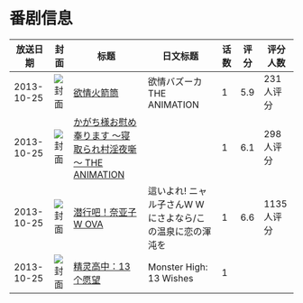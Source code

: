 # 番剧信息

|放送日期|封面|标题|日文标题|话数|评分|评分人数|
|---|---|---|---|---|---|---|
|2013-10-25|![封面](https://bangumi.tv/img/no_icon_subject.png)|[欲情火箭筒](https://bangumi.tv/subject/82204)|欲情バズーカ THE ANIMATION|1|5.9|231人评分|
|2013-10-25|![封面](https://bangumi.tv/img/no_icon_subject.png)|[かがち様お慰め奉ります ～寝取られ村淫夜噺～ THE ANIMATION](https://bangumi.tv/subject/82208)||1|6.1|298人评分|
|2013-10-25|![封面](https://lain.bgm.tv/pic/cover/c/2f/47/101375_oW3i3.jpg)|[潜行吧！奈亚子W  OVA](https://bangumi.tv/subject/101375)|這いよれ! ニャル子さんW Wにさよなら/この温泉に恋の渾沌を|1|6.6|1135人评分|
|2013-10-25|![封面](https://lain.bgm.tv/pic/cover/c/18/87/523367_Dj2yF.jpg)|[精灵高中：13个愿望](https://bangumi.tv/subject/523367)|Monster High: 13 Wishes|1|||
